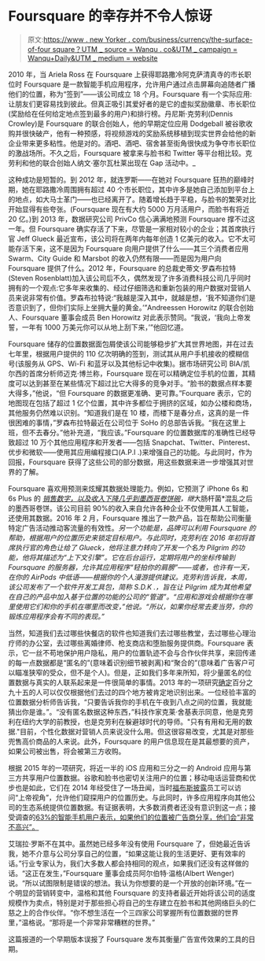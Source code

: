 # Foursquare 的幸存并不令人惊讶

> 原文:[https://www . new Yorker . com/business/currency/the-surface-of-four square？UTM _ source = Wanqu . co&UTM _ campaign = Wanqu+Daily&UTM _ medium = website](https://www.newyorker.com/business/currency/the-not-so-surprising-survival-of-foursquare?utm_source=wanqu.co&utm_campaign=Wanqu+Daily&utm_medium=website)

2010 年，当 Ariela Ross 在 Foursquare 上获得耶路撒冷阿克萨清真寺的市长职位时 Foursquare 是一款智能手机应用程序，允许用户通过点击屏幕向追随者广播他们的位置，称为“签到”——该公司成立 18 个月。Foursquare 有一个实际应用:让朋友们更容易找到彼此。但真正吸引其爱好者的是它的虚拟奖励徽章、市长职位(奖励给在任何给定地点签到最多的用户)和排行榜。丹尼斯·克劳利(Dennis Crowley)是 Foursquare 的联合创始人，他的早期定位应用 Dodgeball 被谷歌收购并很快破产，他有一种预感，将视频游戏的奖励系统移植到现实世界会给他的新企业带来更多粘性。他是对的。酒吧、酒吧、宿舍甚至街角很快成为争夺市长职位的激战场所。不久之后，Foursquare 被拿来与脸书和 Twitter 等平台相比较。克劳利和他的联合创始人纳文·塞尔瓦杜莱出现在 Gap 活动中。_

这种成功是短暂的。到 2012 年，就连罗斯——在她对 Foursquare 狂热的巅峰时期，她在耶路撒冷周围拥有超过 40 个市长职位，其中许多是她自己添加到平台上的地点，如大马士革门——也已经离开了。随着增长趋于平稳，与脸书的繁荣对比开始显得有些夸张。(Foursquare 现在有大约 5000 万月活用户，而脸书有将近 20 亿。)到 2013 年，数据研究公司 PrivCo 信心满满地预测 Foursquare 撑不过这一年。但 Foursquare 确实存活了下来，尽管是一家相对较小的企业；其首席执行官 Jeff Glueck 最近宣布，该公司将在两年内每年创造 1 亿美元的收入。它不太可能存活下来，这不是因为 Foursquare 向用户提供了什么——其三个消费者应用 Swarm、City Guide 和 Marsbot 的收入仍然有限——而是因为用户向 Foursquare 提供了什么。2012 年，Foursquare 的总裁史蒂文·罗森布拉特(Steven Rosenblatt)加入该公司后不久，偶然发现了许多消费科技公司几乎同时拥有的一个观点:它多年来收集的、经过仔细筛选和重新包装的用户数据对营销人员来说非常有价值。罗森布拉特说:“我越是深入其中，就越是想，‘我不知道你们是否意识到了，但你们实际上坐拥大量的黄金。’”Andreessen Horowitz 的联合创始人、Foursquare 董事会成员 Ben Horowitz 对此表示赞同。“我说，‘我向上帝发誓，一年有 1000 万美元你可以从地上刮下来，’”他回忆道。

Foursquare 储存的位置数据面包屑使该公司能够稳步扩大其世界地图，并在过去七年里，根据用户提供的 110 亿次明确的签到，测试其从用户手机接收的模糊信号(该服务从 GPS、Wi-Fi 和蓝牙以及其他标记中收集)。据市场研究公司 BIA/凯尔西的首席分析师迈克·博兰称，Foursquare 现在可以精确定位手机的位置，其精度可以达到甚至在某些情况下超过比它大得多的竞争对手。“脸书的数据点样本要大得多，”他说，“但 Foursquare 的数据更准确、更可靠。”Fourquare 表示，它的地图现在包括了超过 1 亿个位置，其中许多都位于拥挤的区域，如办公楼和商场，其他服务仍然难以识别。“知道我们是在 10 楼，而楼下是春分点，这真的是一件很困难的事情，”罗森布拉特最近在公司位于 SoHo 的总部告诉我。“我在这里上班，但不去春分。”他补充道，“我应该。”Foursquare 的位置数据库的准确性已经导致超过 10 万个其他应用程序和开发者——包括 Snapchat、Twitter、Pinterest、优步和微软——使用其应用编程接口(A.P.I .)来增强自己的功能。与此同时，作为回报，Foursquare 获得了这些公司的部分数据，用这些数据来进一步增强其对世界的了解。

Foursquare 喜欢用预测来炫耀其数据处理能力。例如，它预测了 iPhone 6s 和 6s Plus 的 *[销售数字，以及收入下降](https://medium.com/foursquare-direct/foursquare-s-prediction-apple-will-sell-13-15-million-iphones-this-weekend-d7aca59a67d8#.176avu24j)[几乎到墨西哥卷饼碗](https://www.washingtonpost.com/news/innovations/wp/2016/04/28/how-foursquare-knew-before-almost-anyone-how-bad-things-were-for-chipotle/)，继*大肠杆菌*混乱之后的墨西哥卷饼。该公司目前 90%的收入来自允许各种企业不仅使用其人工智能，还使用其数据。2016 年 2 月，Foursquare 推出了一款产品，旨在帮助公司衡量特定广告活动推动客流量的有效性。*另一个功能是，品牌可以利用 Foursquare 的帮助，根据用户的位置历史来锁定目标用户。与此同时，克劳利在 2016 年初将首席执行官的角色让给了 Glueck，他将注意力转向了开发一个名为 Pilgrim 的功能，他将其描述为“上下文引擎”。它在后台运行，定期将用户的坐标传输到 Foursquare 的服务器，允许其应用程序“轻拍你的肩膀”——或者，也许有一天，在你的 AirPods 中低语——根据你的个人漫游提供建议。克劳利告诉我，本周，该公司发布了一个软件开发工具包，简称 S.D.K .，旨在让 Pilgrim 成为其他希望在自己的产品中加入基于位置的功能的公司的“管道”。“应用和游戏会根据你在哪里使用它们和你的手机在哪里而改变，”他说。“所以，如果你经常去麦当劳，你的锻炼应用程序会有不同的表现。”*

当然，知道我们去过哪些快餐店的软件也知道我们去过哪些教堂，去过哪些心理治疗师的办公室，去过哪些离婚律师、枪支商店和堕胎服务提供商。Foursquare 表示，它一丝不苟地保护用户隐私，用户的位置轨迹不会与合作伙伴共享，来回传递的每一点数据都是“匿名的”(意味着识别细节被剥离)和“聚合的”(意味着广告客户可以瞄准狭窄的受众，但不是个人)。但是，正如我们多年来所知，将少量匿名的位置数据与真实的人联系起来是一件很简单的事情。2013 年的一项研究[确定](http://www.nature.com/articles/srep01376#abstract)百分之九十五的人可以仅仅根据他们去过的四个地方被肯定地识别出来。一位经验丰富的位置数据分析师告诉我，“只要告诉我你的手机在午夜到八点之间的位置，我就能猜出你是谁。”。“没有匿名数据这种东西，”科技作家克莱·舍基表示同意，他是克劳利在纽约大学的前教授，也是克劳利在躲避球时代的导师。"只有有用和无用的数据."目前，个性化数据对营销人员来说没什么用。但这很容易改变，尤其是对那些兜售高价商品的人来说。此外，Foursquare 的用户信息现在是其最想要的资产，如果公司被出售，将会被第三方收购。

根据 2015 年的一项研究，将近一半的 iOS 应用和三分之一的 Android 应用与第三方共享用户位置数据。谷歌和脸书也密切关注用户的位置；移动电话运营商和优步也是如此，它们在 2014 年经受住了一场丑闻，当时[福布斯披露](http://www.forbes.com/sites/kashmirhill/2014/10/03/god-view-uber-allegedly-stalked-users-for-party-goers-viewing-pleasure/#71ed6c13f84e)员工可以访问“上帝视角”，允许他们窥探用户的位置历史。与此同时，许多应用程序向其他公司的生态系统提供位置数据。有证据表明，大多数消费者还没有意识到这一点；接受调查的[63%的智能手机用户表示，如果他们的位置被广告商分享，他们会“非常不高兴”。](http://www.guanotronic.com/~serge/papers/spsm12.pdf)

艾瑞拉·罗斯不在其中。虽然她已经多年没有使用 Foursquare 了，但她最近告诉我，她不介意与公司分享自己的位置，“如果这能让我的生活更好、更有效率的话。”行业专家认为，我们大多数人都会持相同的观点，如果我们还没有这样做的话。“这正在发生，”Foursquare 董事会成员阿尔伯特·温格(Albert Wenger)说。“所以试图限制是错误的想法。我认为你想要的是一个开放的创新环境。”在一个明显的营销转变中，温格和其他 Foursquare 的支持者最近开始将该公司的适度规模作为卖点，特别是对于那些担心将自己的生存建立在脸书和其他网络巨头的仁慈之上的合作伙伴。“你不想生活在一个三四家公司掌握所有位置数据的世界里，”温格说。“那将是一个非常非常糟糕的世界。”

这篇报道的一个早期版本误报了 Foursquare 发布其衡量广告宣传效果的工具的日期。